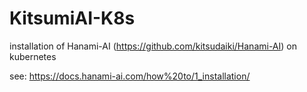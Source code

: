 # KitsumiAI-K8s

installation of Hanami-AI (https://github.com/kitsudaiki/Hanami-AI) on kubernetes

see: https://docs.hanami-ai.com/how%20to/1_installation/
